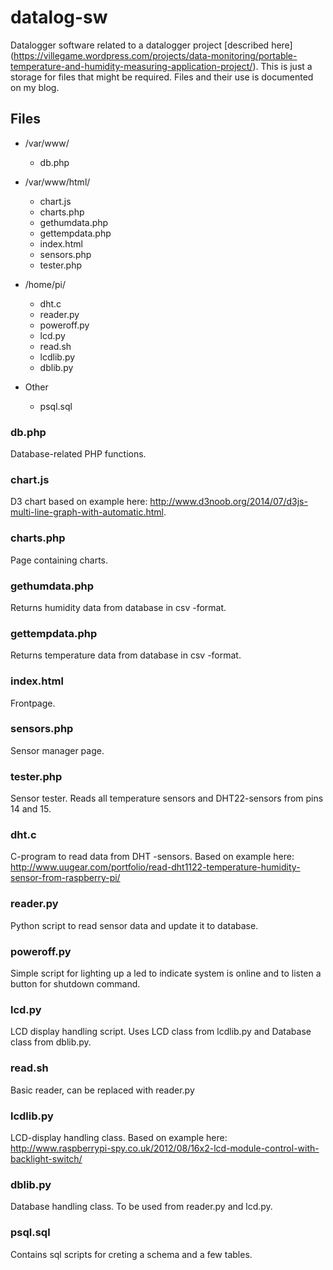 # datalog-sw

Datalogger software related to a datalogger project [described here] (https://villegame.wordpress.com/projects/data-monitoring/portable-temperature-and-humidity-measuring-application-project/). 
This is just a storage for files that might be required. Files and their use is documented on my blog.

## Files

* /var/www/

  * db.php  

* /var/www/html/

  * chart.js  
  * charts.php  
  * gethumdata.php  
  * gettempdata.php  
  * index.html
  * sensors.php  
  * tester.php

* /home/pi/

  * dht.c  
  * reader.py  
  * poweroff.py
  * lcd.py
  * read.sh
  * lcdlib.py
  * dblib.py

* Other

  * psql.sql

### db.php
Database-related PHP functions.

### chart.js
D3 chart based on example here: http://www.d3noob.org/2014/07/d3js-multi-line-graph-with-automatic.html.

### charts.php
Page containing charts.

### gethumdata.php
Returns humidity data from database in csv -format.

### gettempdata.php
Returns temperature data from database in csv -format.

### index.html
Frontpage.

### sensors.php
Sensor manager page.

### tester.php
Sensor tester. Reads all temperature sensors and DHT22-sensors from pins 14 and 15.

### dht.c
C-program to read data from DHT -sensors. Based on example here: http://www.uugear.com/portfolio/read-dht1122-temperature-humidity-sensor-from-raspberry-pi/

### reader.py
Python script to read sensor data and update it to database.

### poweroff.py
Simple script for lighting up a led to indicate system is online and to listen a button for shutdown command.

### lcd.py
LCD display handling script. Uses LCD class from lcdlib.py and Database class from dblib.py.

### read.sh
Basic reader, can be replaced with reader.py

### lcdlib.py
LCD-display handling class. Based on example here: http://www.raspberrypi-spy.co.uk/2012/08/16x2-lcd-module-control-with-backlight-switch/

### dblib.py
Database handling class. To be used from reader.py and lcd.py.

### psql.sql
Contains sql scripts for creting a schema and a few tables.
